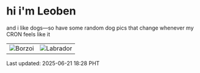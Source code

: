 # hi i'm Leoben

and i like dogs—so have some random dog pics that change whenever my CRON feels like it

|  |  |
|--------|----------|
| ![Borzoi](https://random-dog-vercel.vercel.app/api/random-borzoi?v=1750501683) | ![Labrador](https://random-dog-vercel.vercel.app/api/random-labrador?v=1750501683) |

Last updated: 2025-06-21 18:28 PHT

